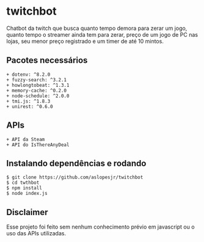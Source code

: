 # twitchbot

Chatbot da twitch que busca quanto tempo demora para zerar um jogo, quanto tempo o streamer ainda tem para zerar, preço de um jogo de PC nas lojas, seu menor preço registrado e um timer de até 10 mintos. 

## Pacotes necessários

    + dotenv: ^8.2.0
    + fuzzy-search: ^3.2.1
    + howlongtobeat: ^1.3.1
    + memory-cache: ^0.2.0
    + node-schedule: ^2.0.0
    + tmi.js: ^1.8.3
    + unirest: ^0.6.0

## APIs

    + API da Steam
    + API do IsThereAnyDeal

## Instalando dependências e rodando

```console
$ git clone https://github.com/aslopesjr/twitchbot
$ cd twthbot
$ npm install
$ node index.js
```

## Disclaimer

Esse projeto foi feito sem nenhum conhecimento prévio em javascript ou o uso das APIs utilizadas.
